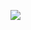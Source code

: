 <img src="https://psv4.userapi.com/c536436/u621333540/docs/d8/cdda68bbf466/Skrillyakh_Ebashit_Zhosko_Pizdaaaaaaaaaaaaaaaaaaaaaaaaaaaaaaaaaaaaaaaa.gif"></img>

<!--
**wadda dog doin?

Here are some ideas to get you started:

- 🔭 I’m currently working on bankate
- 🌱 I’m currently learning piss
- 👯 I’m looking to collaborate on snaipr
- 🤔 I’m looking for help with snaipr
- 💬 Ask me about piss
- 📫 How to reach me: piss
- 😄 Pronouns: piss/piss
- ⚡ Fun fact: piss

snaipr gaming
-->

